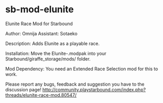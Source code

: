 # sb-mod-elunite
Elunite Race Mod for Starbound

Author: Omnija
Assistant: Sotaeko

Description: 
Adds Elunite as a playable race.

Installation: 
Move the Elunite-.modpak into your Starbound/giraffe_storage/mods/ folder. 

Mod Dependency:
You need an Extended Race Selection mod for this to work.


Please report any bugs, feedback and suggestion you have to the discussion page!
http://community.playstarbound.com/index.php?threads/elunite-race-mod.80547/